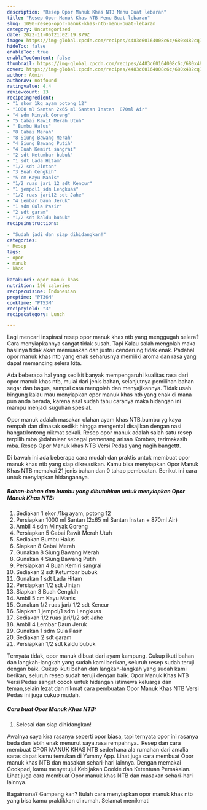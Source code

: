 ```yaml
---
description: "Resep Opor Manuk Khas NTB Menu Buat lebaran"
title: "Resep Opor Manuk Khas NTB Menu Buat lebaran"
slug: 1090-resep-opor-manuk-khas-ntb-menu-buat-lebaran
category: Uncategorized
date: 2022-11-05T21:02:19.879Z
image: https://img-global.cpcdn.com/recipes/4483c60164008c6c/680x482cq70/opor-manuk-khas-ntb-foto-resep-utama.jpg
hideToc: false
enableToc: true
enableTocContent: false
thumbnail: https://img-global.cpcdn.com/recipes/4483c60164008c6c/680x482cq70/opor-manuk-khas-ntb-foto-resep-utama.jpg
cover: https://img-global.cpcdn.com/recipes/4483c60164008c6c/680x482cq70/opor-manuk-khas-ntb-foto-resep-utama.jpg
author: Admin
authorAv: notfound
ratingvalue: 4.4
reviewcount: 13
recipeingredient:
- "1 ekor 1kg ayam potong 12"
- "1000 ml Santan 2x65 ml Santan Instan  870ml Air"
- "4 sdm Minyak Goreng"
- "5 Cabai Rawit Merah Utuh"
- " Bumbu Halus"
- "8 Cabai Merah"
- "8 Siung Bawang Merah"
- "4 Siung Bawang Putih"
- "4 Buah Kemiri sangrai"
- "2 sdt Ketumbar bubuk"
- "1 sdt Lada Hitam"
- "1/2 sdt Jintan"
- "3 Buah Cengkih"
- "5 cm Kayu Manis"
- "1/2 ruas jari 12 sdt Kencur"
- "1 jempol1 sdm Lengkuas"
- "1/2 ruas jari12 sdt Jahe"
- "4 Lembar Daun Jeruk"
- "1 sdm Gula Pasir"
- "2 sdt garam"
- "1/2 sdt kaldu bubuk"
recipeinstructions:

- "Sudah jadi dan siap dihidangkan!"
categories:
- Resep
tags:
- opor
- manuk
- khas

katakunci: opor manuk khas 
nutrition: 196 calories
recipecuisine: Indonesian
preptime: "PT36M"
cooktime: "PT53M"
recipeyield: "3"
recipecategory: Lunch

---
```



Lagi mencari inspirasi resep opor manuk khas ntb yang menggugah selera? Cara menyiapkannya sangat tidak susah. Tapi Kalau salah mengolah maka hasilnya tidak akan memuaskan dan justru cenderung tidak enak. Padahal opor manuk khas ntb yang enak seharusnya memiliki aroma dan rasa yang dapat memancing selera kita.


Ada beberapa hal yang sedikit banyak mempengaruhi kualitas rasa dari opor manuk khas ntb, mulai dari jenis bahan, selanjutnya pemilihan bahan segar dan bagus, sampai cara mengolah dan menyajikannya. Tidak usah bingung kalau mau menyiapkan opor manuk khas ntb yang enak di mana pun anda berada, karena asal sudah tahu caranya maka hidangan ini mampu menjadi suguhan spesial.

Opor manuk adalah masakan olahan ayam khas NTB.bumbu yg kaya rempah dan dimasak sedikit hingga mengental disajikan dengan nasi hangat/lontong nikmat sekali. Resep opor manuk adalah salah satu resep terpilih mba @dahniear sebagai pemenang arisan Kombes, terimakasih mba. Resep Opor Manuk khas NTB Versi Pedas yang nagih bangettt.


Di bawah ini ada beberapa cara mudah dan praktis untuk membuat opor manuk khas ntb yang siap dikreasikan. Kamu bisa menyiapkan Opor Manuk Khas NTB memakai 21 jenis bahan dan 0 tahap pembuatan. Berikut ini cara untuk menyiapkan hidangannya.

<!--inarticleads1-->

##### Bahan-bahan dan bumbu yang dibutuhkan untuk menyiapkan Opor Manuk Khas NTB:

1. Sediakan 1 ekor /1kg ayam, potong 12
1. Persiapkan 1000 ml Santan (2x65 ml Santan Instan + 870ml Air)
1. Ambil 4 sdm Minyak Goreng
1. Persiapkan 5 Cabai Rawit Merah Utuh
1. Sediakan  Bumbu Halus
1. Siapkan 8 Cabai Merah
1. Gunakan 8 Siung Bawang Merah
1. Gunakan 4 Siung Bawang Putih
1. Persiapkan 4 Buah Kemiri sangrai
1. Sediakan 2 sdt Ketumbar bubuk
1. Gunakan 1 sdt Lada Hitam
1. Persiapkan 1/2 sdt Jintan
1. Siapkan 3 Buah Cengkih
1. Ambil 5 cm Kayu Manis
1. Gunakan 1/2 ruas jari/ 1/2 sdt Kencur
1. Siapkan 1 jempol/1 sdm Lengkuas
1. Sediakan 1/2 ruas jari/1/2 sdt Jahe
1. Ambil 4 Lembar Daun Jeruk
1. Gunakan 1 sdm Gula Pasir
1. Sediakan 2 sdt garam
1. Persiapkan 1/2 sdt kaldu bubuk


Ternyata tidak, opor manuk dibuat dari ayam kampung. Cukup ikuti bahan dan langkah-langkah yang sudah kami berikan, seluruh resep sudah teruji dengan baik. Cukup ikuti bahan dan langkah-langkah yang sudah kami berikan, seluruh resep sudah teruji dengan baik. Opor Manuk Khas NTB Versi Pedas sangat cocok untuk hidangan istimewa keluarga dan teman,selain lezat dan nikmat cara pembuatan Opor Manuk Khas NTB Versi Pedas ini juga cukup mudah. 

<!--inarticleads2-->

##### Cara buat Opor Manuk Khas NTB:


1. Selesai dan siap dihidangkan!

Awalnya saya kira rasanya seperti opor biasa, tapi ternyata opor ini rasanya beda dan lebih enak menurut saya.rasa rempahnya.. Resep dan cara membuat OPOR MANUK KHAS NTB sederhana ala rumahan dari amalia saras dapat kamu temukan di Yummy App. Lihat juga cara membuat Opor manuk khas NTB dan masakan sehari-hari lainnya. Dengan memakai Cookpad, kamu menyetujui Kebijakan Cookie dan Ketentuan Pemakaian. Lihat juga cara membuat Opor manuk khas NTB dan masakan sehari-hari lainnya. 

Bagaimana? Gampang kan? Itulah cara menyiapkan opor manuk khas ntb yang bisa kamu praktikkan di rumah. Selamat menikmati
